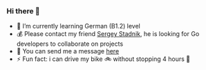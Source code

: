### Hi there 👋

- 🌱 I’m currently learning German (B1.2) level
- 💰 Please contact my friend [Sergey Stadnik](https://github.com/monkrus), he is looking for Go developers to collaborate on projects
- 💬 You can send me a message [here](https://bit.ly/3043HuX)
- ⚡ Fun fact: i can drive my bike 🚲  without stopping 4 hours 💪 
